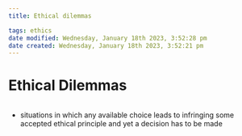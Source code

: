 ```yaml
---
title: Ethical dilemmas

tags: ethics 
date modified: Wednesday, January 18th 2023, 3:52:28 pm
date created: Wednesday, January 18th 2023, 3:52:21 pm
---
```


# Ethical Dilemmas
```toc
```

- situations in which any available choice leads to infringing some accepted ethical principle and yet a decision has to be made



